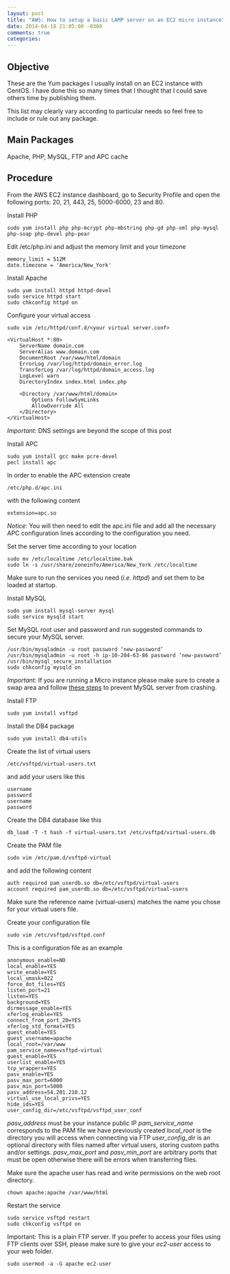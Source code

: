 ```yaml
---
layout: post
title: "AWS: How to setup a basic LAMP server on an EC2 micro instance"
date: 2014-04-18 21:05:00 -0300
comments: true
categories: 
---
```

## Objective
These are the Yum packages I usually install on an EC2 instance with CentOS. I have done this so many times that I thought that I could save others time by publishing them.

This list may clearly vary according to particular needs so feel free to include or rule out any package.

## Main Packages

Apache, PHP, MySQL, FTP and APC cache

## Procedure

From the AWS EC2 instance dashboard, go to Security Profile and open the following ports: 20, 21, 443, 25, 5000-6000, 23 and 80.

Install PHP

    sudo yum install php php-mcrypt php-mbstring php-gd php-xml php-mysql php-soap php-devel php-pear

Edit /etc/php.ini and adjust the memory limit and your timezone

    memory_limit = 512M
    date.timezone = 'America/New_York'

Install Apache

    sudo yum install httpd httpd-devel 
    sudo service httpd start
    sudo chkconfig httpd on

Configure your virtual access
    
    sudo vim /etc/httpd/conf.d/<your virtual server.conf>

    <VirtualHost *:80>
        ServerName domain.com
        ServerAlias www.domain.com
        DocumentRoot /var/www/html/domain
        ErrorLog /var/log/httpd/domain_error.log
        TransferLog /var/log/httpd/domain_access.log
        LogLevel warn
        DirectoryIndex index.html index.php
    
        <Directory /var/www/html/domain>
            Options FollowSymLinks
            AllowOverride All
        </Directory>
    </VirtualHost>

*Important:* DNS settings are beyond the scope of this post

Install APC

    sudo yum install gcc make pcre-devel 
    pecl install apc

In order to enable the APC extension create 

    /etc/php.d/apc.ini

with the following content

    extension=apc.so

*Notice:* You will then need to edit the apc.ini file and add all the necessary APC configuration lines according to the configuration you need.

Set the server time according to your location

    sudo mv /etc/localtime /etc/localtime.bak
    sudo ln -s /usr/share/zoneinfo/America/New_York /etc/localtime

Make sure to run the services you need (*i.e. httpd*) and set them to be loaded at startup.

Install MySQL

    sudo yum install mysql-server mysql
    sudo service mysqld start

Set MySQL root user and password and run suggested commands to secure your MySQL server.

    /usr/bin/mysqladmin -u root password ‘new-password’
    /usr/bin/mysqladmin -u root -h ip-10-204-63-86 password ‘new-password’
    /usr/bin/mysql_secure_installation
    sudo chkconfig mysqld on

*Important:* If you are running a Micro instance please make sure to create a swap area and follow [these steps](http://www.prowebdev.us/2012/05/amazon-ec2-linux-micro-swap-space.html) to prevent MySQL server from crashing.    

Install FTP

    sudo yum install vsftpd

Install the DB4 package

    sudo yum install db4-utils

Create the list of virtual users

    /etc/vsftpd/virtual-users.txt 

and add your users like this

    username
    password
    username
    password

Create the DB4 database like this

    db_load -T -t hash -f virtual-users.txt /etc/vsftpd/virtual-users.db

Create the PAM file

    sudo vim /etc/pam.d/vsftpd-virtual

and add the following content

    auth required pam_userdb.so db=/etc/vsftpd/virtual-users
    account required pam_userdb.so db=/etc/vsftpd/virtual-users

Make sure the reference name (virtual-users) matches the name you chose for your virtual users file.

Create your configuration file 

    sudo vim /etc/vsftpd/vsftpd.conf

This is a configuration file as an example

    anonymous_enable=NO
    local_enable=YES
    write_enable=YES
    local_umask=022
    force_dot_files=YES
    listen_port=21
    listen=YES
    background=YES
    dirmessage_enable=YES
    xferlog_enable=YES
    connect_from_port_20=YES
    xferlog_std_format=YES
    guest_enable=YES
    guest_username=apache
    local_root=/var/www
    pam_service_name=vsftpd-virtual
    guest_enable=YES
    userlist_enable=YES
    tcp_wrappers=YES
    pasv_enable=YES
    pasv_max_port=6000
    pasv_min_port=5000
    pasv_address=54.201.210.12
    virtual_use_local_privs=YES
    hide_ids=YES
    user_config_dir=/etc/vsftpd/vsftpd_user_conf

*pasv_address* must be your instance public IP
*pam_service_name* corresponds to the PAM file we have previously created
*local_root* is the directory you will access when connecting via FTP
*user_config_dir* is an optional directory with files named after virtual users, storing custom paths and/or settings.
*pasv_max_port* and *pasv_min_port* are arbitrary ports that must be open otherwise there will be errors when transferring files.

Make sure the apache user has read and write permissions on the web root directory.

    chown apache:apache /var/www/html

Restart the service

    sudo service vsftpd restart
    sudo chkconfig vsftpd on

Important: This is a plain FTP server. If you prefer to access your files using FTP clients over SSH, please make sure to give your *ec2-user* access to your web folder.

    sudo usermod -a -G apache ec2-user























